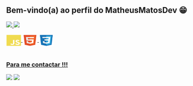 ## Bem-vindo(a) ao perfil do MatheusMatosDev 😁

 <div>
   <a href="https://github.com/MatheusMatosDev">
   <img height="180em" src="https://github-readme-stats.vercel.app/api?username=MatheusMatosDev&show_icons=true&theme=tokyonight&include_all_commits=true&count_private=true"/>
   <img height="180em" src="https://github-readme-stats.vercel.app/api/top-langs/?username=MatheusMatosDev&layout=compact&langs_count=6&theme=tokyonight"/>
</div>
    
<div style="display: inline_block"><br>
  <img align="center" alt="Js" height="30" width="40" src="https://raw.githubusercontent.com/devicons/devicon/master/icons/javascript/javascript-plain.svg">
  <img align="center" alt="HTML" height="30" width="40" src="https://raw.githubusercontent.com/devicons/devicon/master/icons/html5/html5-original.svg">
  <img align="center" alt="CSS" height="30" width="40" src="https://raw.githubusercontent.com/devicons/devicon/master/icons/css3/css3-original.svg">
</div>
 
<br>
 
### Para me contactar !!! 
 
<div> 
 
  <a href = "mailto:matheusdailha@outlook.com"><img src="[https://img.shields.io/badge/-Gmail-%23333?style=for-the-badge&logo=gmail&logoColor=white](https://upload.wikimedia.org/wikipedia/commons/thumb/2/22/Outlook_logo_and_wordmark_%282012-2019%29.svg/2560px-Outlook_logo_and_wordmark_%282012-2019%29.svg.png)" target="_blank"></a>
  <a href="https://www.linkedin.com/in/matheus-matos-de-freitas-9a368a149/" target="_blank"><img src="https://img.shields.io/badge/-LinkedIn-%230077B5?style=for-the-badge&logo=linkedin&logoColor=white" target="_blank"></a>
</div>
